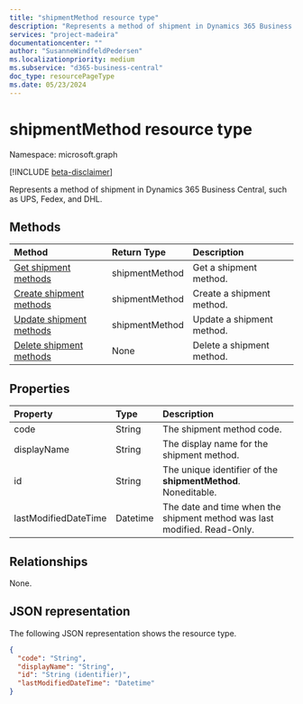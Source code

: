 ```yaml
---
title: "shipmentMethod resource type"
description: "Represents a method of shipment in Dynamics 365 Business Central, such as UPS, Fedex, and DHL."
services: "project-madeira"
documentationcenter: ""
author: "SusanneWindfeldPedersen"
ms.localizationpriority: medium
ms.subservice: "d365-business-central"
doc_type: resourcePageType
ms.date: 05/23/2024
---
```


# shipmentMethod resource type

Namespace: microsoft.graph

[!INCLUDE [beta-disclaimer](../../includes/beta-disclaimer.md)]

Represents a method of shipment in Dynamics 365 Business Central, such as UPS, Fedex, and DHL.

## Methods

| Method       | Return Type  |Description|
|:---------------|:--------|:----------|
|[Get shipment methods](../api/dynamics-shipmentmethods-get.md)|shipmentMethod|Get a shipment method.|
|[Create shipment methods](../api/dynamics-create-shipmentmethods.md)|shipmentMethod|Create a shipment method.|
|[Update shipment methods](../api/dynamics-shipmentmethods-update.md)|shipmentMethod|Update a shipment method.|
|[Delete shipment methods](../api/dynamics-shipmentmethods-delete.md)|None|Delete a shipment method.|

## Properties
| Property	   | Type	|Description|
|:---------------|:--------|:----------|
|code|String|The shipment method code.|
|displayName|String|The display name for the shipment method.|
|id|String|The unique identifier of the **shipmentMethod**. Noneditable.|
|lastModifiedDateTime|Datetime|The date and time when the shipment method was last modified. Read-Only.|


## Relationships
None.

## JSON representation

The following JSON representation shows the resource type.

```json
{
  "code": "String",
  "displayName": "String",
  "id": "String (identifier)",
  "lastModifiedDateTime": "Datetime"
}
```
